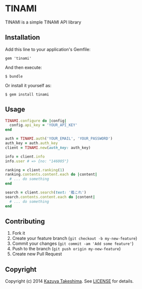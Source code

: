 # TINAMI

TINAMI is a simple TINAMI API library

## Installation

Add this line to your application's Gemfile:

    gem 'tinami'

And then execute:

    $ bundle

Or install it yourself as:

    $ gem install tinami

## Usage

```ruby
TINAMI.configure do |config|
  config.api_key = 'YOUR_API_KEY'
end

auth = TINAMI.auth('YOUR_EMAIL', 'YOUR_PASSWORD')
auth_key = auth.auth_key
client = TINAMI.new(auth_key: auth_key)

info = client.info
info.user # => {no: "146005"}

ranking = client.ranking(1)
ranking.contents.content.each do |content|
  # ... do something
end

search = client.search(text: '艦これ')
search.contents.content.each do |content|
  # ... do something
end
```

## Contributing

1. Fork it
2. Create your feature branch (`git checkout -b my-new-feature`)
3. Commit your changes (`git commit -am 'Add some feature'`)
4. Push to the branch (`git push origin my-new-feature`)
5. Create new Pull Request

## Copyright

Copyright (c) 2014 [Kazuya Takeshima](mailto:mail@mitukiii.jp). See [LICENSE][license] for details.

[license]: LICENSE.md
